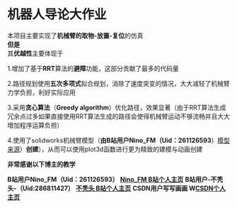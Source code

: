 # 机器人导论大作业
本项目主要实现了**机械臂的取物-放置-复位**的仿真  
**但是**  
其**优越性**主要体现于  

1.增加了基于**RRT**算法的**避障**功能，这部分贡献了最多的代码量  

2.路径规划使用**五次多项式**拟合规划，消除了速度突变的情况，大大减轻了机械臂力学负担，利好实际应用  

3.采用**贪心算法**（**Greedy algorithm**）优化路径，效果显著（由于RRT算法生成冗余点过多如果直接使用RRT算法生成的路径会使得机械臂运动不够流畅并且大大增加程序运算负担）  

4.使用了solidworks机械臂模型（**由B站用户Nino_FM（Uid：261126593**）[模型来源](https://github.com/Duan1030/Pick-and-place.git)）**创建**），从而可以使用plot3d函数进行更为精致的建模与动画创建

**非常感谢以下博主的教学**  

**B站用户Nino_FM（Uid：261126593）** [**Nino_FM B站个人主页**](https://space.bilibili.com/261126593)
**B站用户-不秃头-（Uid:286811427）** [**不秃头 B站个人主页**](https://space.bilibili.com/286811427)
**CSDN用户写写画画 W**[**CSDN个人主页**](https://blog.csdn.net/MWooooo?type=blog)


